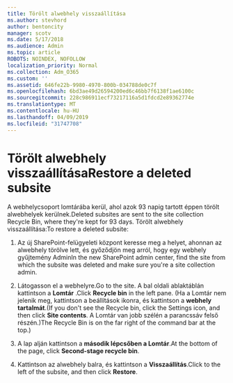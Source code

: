 ```yaml
---
title: Törölt alwebhely visszaállítása
ms.author: stevhord
author: bentoncity
manager: scotv
ms.date: 5/17/2018
ms.audience: Admin
ms.topic: article
ROBOTS: NOINDEX, NOFOLLOW
localization_priority: Normal
ms.collection: Adm_O365
ms.custom: ''
ms.assetid: 646fe22b-9980-4970-800b-034788de0c7f
ms.openlocfilehash: 6bd3ae49d26594200ed6c46bb7f6138f1ae6100c
ms.sourcegitcommit: 228c986911ecf73217116a5d1fdcd2e89362774e
ms.translationtype: MT
ms.contentlocale: hu-HU
ms.lasthandoff: 04/09/2019
ms.locfileid: "31747708"
---
```

# <a name="restore-a-deleted-subsite"></a><span data-ttu-id="b2fa8-102">Törölt alwebhely visszaállítása</span><span class="sxs-lookup"><span data-stu-id="b2fa8-102">Restore a deleted subsite</span></span>

<span data-ttu-id="b2fa8-103">A webhelycsoport lomtárába kerül, ahol azok 93 napig tartott éppen törölt alwebhelyek kerülnek.</span><span class="sxs-lookup"><span data-stu-id="b2fa8-103">Deleted subsites are sent to the site collection Recycle Bin, where they're kept for 93 days.</span></span> <span data-ttu-id="b2fa8-104">Törölt alwebhely visszaállítása:</span><span class="sxs-lookup"><span data-stu-id="b2fa8-104">To restore a deleted subsite:</span></span>
  
1. <span data-ttu-id="b2fa8-105">Az új SharePoint-felügyeleti központ keresse meg a helyet, ahonnan az alwebhely törölve lett, és győződjön meg arról, hogy egy webhely gyűjtemény Admin</span><span class="sxs-lookup"><span data-stu-id="b2fa8-105">In the new SharePoint admin center, find the site from which the subsite was deleted and make sure you're a site collection admin.</span></span> 
    
2. <span data-ttu-id="b2fa8-106">Látogasson el a webhelyre.</span><span class="sxs-lookup"><span data-stu-id="b2fa8-106">Go to the site.</span></span> <span data-ttu-id="b2fa8-107">A bal oldali ablaktáblán kattintson a **Lomtár** .</span><span class="sxs-lookup"><span data-stu-id="b2fa8-107">Click **Recycle bin** in the left pane.</span></span> <span data-ttu-id="b2fa8-108">(Ha a Lomtár nem jelenik meg, kattintson a beállítások ikonra, és kattintson a **webhely tartalmát**.</span><span class="sxs-lookup"><span data-stu-id="b2fa8-108">(If you don't see the Recycle bin, click the Settings icon, and then click **Site contents**.</span></span> <span data-ttu-id="b2fa8-109">A Lomtár van jobb szélén a parancssáv felső részén.)</span><span class="sxs-lookup"><span data-stu-id="b2fa8-109">The Recycle Bin is on the far right of the command bar at the top.)</span></span>
    
3. <span data-ttu-id="b2fa8-110">A lap alján kattintson a **második lépcsőben a Lomtár**.</span><span class="sxs-lookup"><span data-stu-id="b2fa8-110">At the bottom of the page, click **Second-stage recycle bin**.</span></span>
    
4. <span data-ttu-id="b2fa8-111">Kattintson az alwebhely balra, és kattintson a **Visszaállítás**.</span><span class="sxs-lookup"><span data-stu-id="b2fa8-111">Click to the left of the subsite, and then click **Restore**.</span></span>
    

